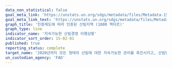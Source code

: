 ```yaml
---
data_non_statistical: false
goal_meta_link: 'https://unstats.un.org/sdgs/metadata/files/Metadata-15-02-01.pdf'
goal_meta_link_text: 'https://unstats.un.org/sdgs/metadata/files/Metadata-15-02-01.pdf'
graph_title: '인증제도에 따라 인증된 산림지역 (1000 헥타르)'
graph_type: line
indicator_name: '지속가능한 산림경영 이행상황'
indicator_sort_order: 15-02-01
published: true
reporting_status: complete
target_name: '2020년까지 모든 형태의 산림에 대한 지속가능한 관리를 촉진시키고, 산림벌채를 중단하고, 황폐화된 산림을 복원하고 전 세계적으로 조림과 재식림을 대폭 확대'
un_custodian_agency: 'FAO'
---
```

